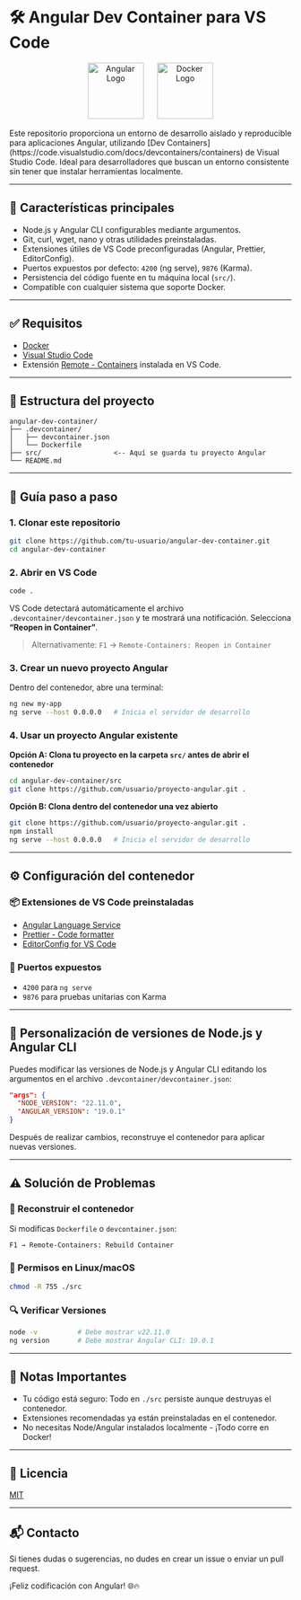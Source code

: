 # 🛠️ Angular Dev Container para VS Code

<!-- ![Angular Logo](https://angular.io/assets/images/logos/angular/angular.svg)
![Docker Logo](https://www.docker.com/wp-content/uploads/2022/03/Moby-logo.png) -->
<p align="center">
  <img src="https://angular.io/assets/images/logos/angular/angular.svg" alt="Angular Logo" width="100" style="margin-right: 20px;"/>
  <img src="https://www.docker.com/wp-content/uploads/2022/03/Moby-logo.png" alt="Docker Logo" width="100"/>
</p>
Este repositorio proporciona un entorno de desarrollo aislado y reproducible para aplicaciones Angular, utilizando [Dev Containers](https://code.visualstudio.com/docs/devcontainers/containers) de Visual Studio Code. Ideal para desarrolladores que buscan un entorno consistente sin tener que instalar herramientas localmente.

---

## 🚀 Características principales

- Node.js y Angular CLI configurables mediante argumentos.
- Git, curl, wget, nano y otras utilidades preinstaladas.
- Extensiones útiles de VS Code preconfiguradas (Angular, Prettier, EditorConfig).
- Puertos expuestos por defecto: `4200` (ng serve), `9876` (Karma).
- Persistencia del código fuente en tu máquina local (`src/`).
- Compatible con cualquier sistema que soporte Docker.

---

## ✅ Requisitos

- [Docker](https://www.docker.com/products/docker-desktop)
- [Visual Studio Code](https://code.visualstudio.com/)
- Extensión [Remote - Containers](https://marketplace.visualstudio.com/items?itemName=ms-vscode-remote.remote-containers) instalada en VS Code.

---

## 📁 Estructura del proyecto

```plaintext
angular-dev-container/
├── .devcontainer/
│   ├── devcontainer.json
│   └── Dockerfile
├── src/                  <-- Aquí se guarda tu proyecto Angular
└── README.md
```

---

## 🧭 Guía paso a paso

### 1. Clonar este repositorio

```bash
git clone https://github.com/tu-usuario/angular-dev-container.git
cd angular-dev-container
```

### 2. Abrir en VS Code

```bash
code .
```

VS Code detectará automáticamente el archivo `.devcontainer/devcontainer.json` y te mostrará una notificación. Selecciona **“Reopen in Container”**.

> Alternativamente: `F1` → `Remote-Containers: Reopen in Container`

### 3. Crear un nuevo proyecto Angular

Dentro del contenedor, abre una terminal:

```bash
ng new my-app
ng serve --host 0.0.0.0   # Inicia el servidor de desarrollo
```

### 4. Usar un proyecto Angular existente

**Opción A: Clona tu proyecto en la carpeta `src/` antes de abrir el contenedor**

```bash
cd angular-dev-container/src
git clone https://github.com/usuario/proyecto-angular.git .
```

**Opción B: Clona dentro del contenedor una vez abierto**

```bash
git clone https://github.com/usuario/proyecto-angular.git .
npm install
ng serve --host 0.0.0.0   # Inicia el servidor de desarrollo
```

---

## ⚙️ Configuración del contenedor

### 📦 Extensiones de VS Code preinstaladas

- [Angular Language Service](https://marketplace.visualstudio.com/items?itemName=Angular.ng-template)
- [Prettier - Code formatter](https://marketplace.visualstudio.com/items?itemName=esbenp.prettier-vscode)
- [EditorConfig for VS Code](https://marketplace.visualstudio.com/items?itemName=EditorConfig.EditorConfig)

### 🔌 Puertos expuestos

- `4200` para `ng serve`
- `9876` para pruebas unitarias con Karma

---

## 🔧 Personalización de versiones de Node.js y Angular CLI

Puedes modificar las versiones de Node.js y Angular CLI editando los argumentos en el archivo `.devcontainer/devcontainer.json`:

```json
"args": {
  "NODE_VERSION": "22.11.0",
  "ANGULAR_VERSION": "19.0.1"
}
```

Después de realizar cambios, reconstruye el contenedor para aplicar nuevas versiones.

---

## ⚠️ Solución de Problemas

### 🔄 Reconstruir el contenedor

Si modificas `Dockerfile` o `devcontainer.json`:

```bash
F1 → Remote-Containers: Rebuild Container
```

### 🛑 Permisos en Linux/macOS

```bash
chmod -R 755 ./src
```

### 🔍 Verificar Versiones

```bash
node -v          # Debe mostrar v22.11.0
ng version       # Debe mostrar Angular CLI: 19.0.1
```

---

## 📌 Notas Importantes

- Tu código está seguro: Todo en `./src` persiste aunque destruyas el contenedor.
- Extensiones recomendadas ya están preinstaladas en el contenedor.
- No necesitas Node/Angular instalados localmente - ¡Todo corre en Docker!

---

## 📄 Licencia

[MIT](LICENSE)

---

## 📬 Contacto

Si tienes dudas o sugerencias, no dudes en crear un issue o enviar un pull request.

¡Feliz codificación con Angular! 🌐🔥